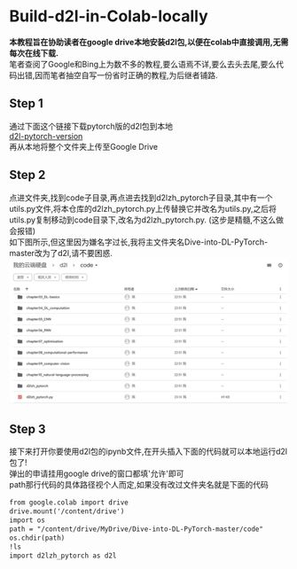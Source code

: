 # Build-d2l-in-Colab-locally
**本教程旨在协助读者在google drive本地安装d2l包,以便在colab中直接调用,无需每次在线下载.** \
笔者查阅了Google和Bing上为数不多的教程,要么语焉不详,要么去头去尾,要么代码出错,因而笔者抽空自写一份省时正确的教程,为后继者铺路. 
## Step 1
通过下面这个链接下载pytorch版的d2l包到本地 \
[d2l-pytorch-version](https://github.com/ShusenTang/Dive-into-DL-PyTorch) \
再从本地将整个文件夹上传至Google Drive  
## Step 2
点进文件夹,找到code子目录,再点进去找到d2lzh_pytorch子目录,其中有一个utils.py文件,将本仓库的d2lzh_pytorch.py上传替换它并改名为utils.py,之后将utils.py复制移动到code目录下,改名为d2lzh_pytorch.py. (这步是精髓,不这么做会报错)\
如下图所示,但这里因为嫌名字过长,我将主文件夹名Dive-into-DL-PyTorch-master改为了d2l,请不要困惑.
![图示](https://github.com/Eliot-Shen/build-d2l-in-Colab-locally/blob/main/1.png)
## Step 3
接下来打开你要使用d2l包的ipynb文件,在开头插入下面的代码就可以本地运行d2l包了! \
弹出的申请挂用google drive的窗口都填'允许'即可 \
path那行代码的具体路径视个人而定,如果没有改过文件夹名就是下面的代码
```
from google.colab import drive
drive.mount('/content/drive')
import os
path = "/content/drive/MyDrive/Dive-into-DL-PyTorch-master/code"
os.chdir(path)
!ls
import d2lzh_pytorch as d2l
```
